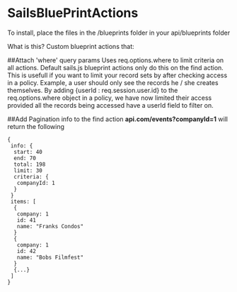 SailsBluePrintActions
=====================

To install, place the files in the /blueprints folder in your api/blueprints folder

What is this? Custom blueprint actions that:

##Attach 'where' query params
Uses req.options.where to limit criteria on all actions. Default sails.js blueprint actions only do this on the find action. This is usefull if you want to limit your record sets by after checking access in a policy. Example, a user should only see the records he / she creates themselves. By adding {userId : req.session.user.id} to the req.options.where object in a policy, we have now limited their access provided all the records being accessed have a userId field to filter on.

##Add Pagination info to the find action
**api.com/events?companyId=1** will return the following
```
{
 info: {
  start: 40
  end: 70
  total: 198
  limit: 30
  criteria: {
   companyId: 1
  }
 }
 items: [
  {
   company: 1
   id: 41
   name: "Franks Condos"
  }
  {
   company: 1
   id: 42
   name: "Bobs Filmfest"
  }
  {...}
 ]
} 
```

